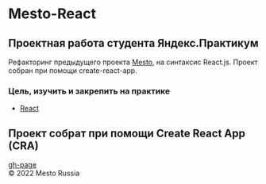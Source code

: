 # Mesto-React
## Проектная работа студента Яндекс.Практикум
Рефакторинг предыдущего проекта [Mesto](https://github.com/cactys/mesto), на синтаксис React.js.
Проект собран при помощи create-react-app.

### Цель, изучить и закрепить на практике
+ [React](https://ru.reactjs.org/docs/getting-started.html)  

Проект собрат при помощи Create React App (CRA)
---
[gh-page](https://cactys.github.io/mesto-react/)  
&copy; 2022 Mesto Russia
